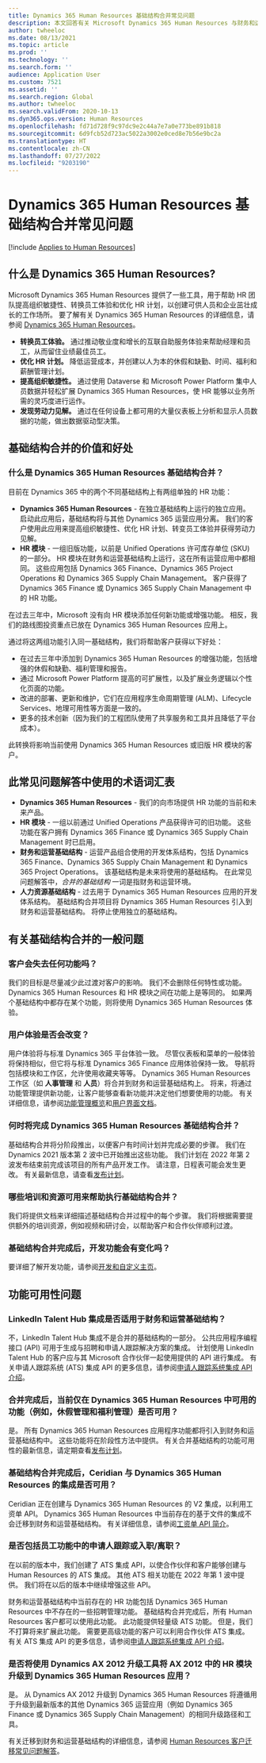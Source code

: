 ```yaml
---
title: Dynamics 365 Human Resources 基础结构合并常见问题
description: 本文回答有关 Microsoft Dynamics 365 Human Resources 与财务和运营应用的基础结构合并的常见问题。
author: twheeloc
ms.date: 08/13/2021
ms.topic: article
ms.prod: ''
ms.technology: ''
ms.search.form: ''
audience: Application User
ms.custom: 7521
ms.assetid: ''
ms.search.region: Global
ms.author: twheeloc
ms.search.validFrom: 2020-10-13
ms.dyn365.ops.version: Human Resources
ms.openlocfilehash: fd71d728f9c97dc9e2c44a7e7a0e773be891b818
ms.sourcegitcommit: 6d9fcb52d723ac5022a3002e0ced8e7b56e9bc2a
ms.translationtype: HT
ms.contentlocale: zh-CN
ms.lasthandoff: 07/27/2022
ms.locfileid: "9203190"
---
```

# <a name="dynamics-365-human-resources-infrastructure-merge-faq"></a>Dynamics 365 Human Resources 基础结构合并常见问题

[!include [Applies to Human Resources](../includes/applies-to-hr.md)]

## <a name="what-is-dynamics-365-human-resources"></a>什么是 Dynamics 365 Human Resources?

Microsoft Dynamics 365 Human Resources 提供了一些工具，用于帮助 HR 团队提高组织敏捷性、转换员工体验和优化 HR 计划，以创建可供人员和企业茁壮成长的工作场所。 要了解有关 Dynamics 365 Human Resources 的详细信息，请参阅 [Dynamics 365 Human Resources](https://dynamics.microsoft.com/human-resources/overview/)。

- **转换员工体验。** 通过推动敬业度和增长的互联自助服务体验来帮助经理和员工，从而留住业绩最佳员工。
- **优化 HR 计划。** 降低运营成本，并创建以人为本的休假和缺勤、时间、福利和薪酬管理计划。
- **提高组织敏捷性。** 通过使用 Dataverse 和 Microsoft Power Platform 集中人员数据并轻松扩展 Dynamics 365 Human Resources，使 HR 能够以业务所需的灵巧度进行运作。
- **发现劳动力见解。** 通过在任何设备上都可用的大量仪表板上分析和显示人员数据的功能，做出数据驱动型决策。

## <a name="value-and-benefits-of-the-infrastructure-merge"></a>基础结构合并的价值和好处

### <a name="what-is-the-dynamics-365-human-resources-infrastructure-merge"></a>什么是 Dynamics 365 Human Resources 基础结构合并？

目前在 Dynamics 365 中的两个不同基础结构上有两组单独的 HR 功能：

- **Dynamics 365 Human Resources** - 在独立基础结构上运行的独立应用。 启动此应用后，基础结构将与其他 Dynamics 365 运营应用分离。 我们的客户使用此应用来提高组织敏捷性、优化 HR 计划、转变员工体验并获得劳动力见解。
- **HR 模块** - 一组旧版功能，以前是 Unified Operations 许可库存单位 (SKU) 的一部分。 HR 模块在财务和运营基础结构上运行，这在所有运营应用中都相同。 这些应用包括 Dynamics 365 Finance、Dynamics 365 Project Operations 和 Dynamics 365 Supply Chain Management。 客户获得了 Dynamics 365 Finance 或 Dynamics 365 Supply Chain Management 中的 HR 功能。

在过去三年中，Microsoft 没有向 HR 模块添加任何新功能或增强功能。 相反，我们的路线图投资重点已放在 Dynamics 365 Human Resources 应用上。

通过将这两组功能引入同一基础结构，我们将帮助客户获得以下好处：

- 在过去三年中添加到 Dynamics 365 Human Resources 的增强功能，包括增强的休假和缺勤、福利管理和报告。
- 通过 Microsoft Power Platform 提高的可扩展性，以及扩展业务逻辑以个性化页面的功能。
- 改进的部署、更新和维护，它们在应用程序生命周期管理 (ALM)、Lifecycle Services、地理可用性等方面是一致的。
- 更多的技术创新（因为我们的工程团队使用了共享服务和工具并且降低了平台成本）。

此转换将影响当前使用 Dynamics 365 Human Resources 或旧版 HR 模块的客户。

## <a name="glossary-of-terms-used-in-this-faq"></a>此常见问题解答中使用的术语词汇表

- **Dynamics 365 Human Resources** - 我们的向市场提供 HR 功能的当前和未来产品。
- **HR 模块** - 一组以前通过 Unified Operations 产品获得许可的旧功能。 这些功能在客户拥有 Dynamics 365 Finance 或 Dynamics 365 Supply Chain Management 时已启用。
- **财务和运营基础结构** - 运营产品组合使用的开发体系结构，包括 Dynamics 365 Finance、Dynamics 365 Supply Chain Management 和 Dynamics 365 Project Operations。 该基础结构是未来将使用的基础结构。 在此常见问题解答中，*合并的基础结构* 一词是指财务和运营环境。
- **人力资源基础结构** - 过去用于 Dynamics 365 Human Resources 应用的开发体系结构。 基础结构合并项目将 Dynamics 365 Human Resources 引入到财务和运营基础结构。 将停止使用独立的基础结构。

## <a name="general-questions-about-the-infrastructure-merge"></a>有关基础结构合并的一般问题

### <a name="will-customers-lose-any-features-or-capabilities"></a>客户会失去任何功能吗？

我们的目标是尽量减少此过渡对客户的影响。 我们不会删除任何特性或功能。 Dynamics 365 Human Resources 和 HR 模块之间在功能上是等同的。 如果两个基础结构中都存在某个功能，则将使用 Dynamics 365 Human Resources 体验。

### <a name="will-the-user-experience-change"></a>用户体验是否会改变？

用户体验将与标准 Dynamics 365 平台体验一致。 尽管仪表板和菜单的一般体验将保持相似，但它将与标准 Dynamics 365 Finance 应用体验保持一致。 导航将包括模块和工作区，允许使用收藏夹等等。 Dynamics 365 Human Resources 工作区（如 **人事管理** 和 **人员**）将合并到财务和运营基础结构上。 将来，将通过功能管理提供新功能，让客户能够查看新功能并决定他们想要使用的功能。 有关详细信息，请参阅[功能管理概览](../fin-ops-core/fin-ops/get-started/feature-management/feature-management-overview.md)和[用户界面文档](../fin-ops-core/fin-ops/get-started/user-interface-elements.md?toc=/dynamics365/human-resources/toc.json)。

### <a name="when-will-the-dynamics-365-human-resources-infrastructure-merge-be-completed"></a>何时将完成 Dynamics 365 Human Resources 基础结构合并？

基础结构合并将分阶段推出，以便客户有时间计划并完成必要的步骤。 我们在 Dynamics 2021 版本第 2 波中已开始推出这些功能。 我们计划在 2022 年第 2 波发布结束前完成该项目的所有产品开发工作。 请注意，日程表可能会发生更改。 有关最新信息，请查看[发布计划](/dynamics365-release-plan/2021wave2/finance-operations/dynamics365-finance)。

### <a name="what-training-and-resources-will-be-available-to-help-with-the-infrastructure-merge"></a>哪些培训和资源可用来帮助执行基础结构合并？

我们将提供文档来详细描述基础结构合并过程中的每个步骤。 我们将根据需要提供额外的培训资源，例如视频和研讨会，以帮助客户和合作伙伴顺利过渡。

### <a name="will-there-be-changes-in-development-capabilities-after-the-infrastructure-merge-is-completed"></a>基础结构合并完成后，开发功能会有变化吗？

要详细了解开发功能，请参阅[开发和自定义主页](../fin-ops-core/dev-itpro/dev-tools/developer-home-page.md)。

## <a name="feature-availability-questions"></a>功能可用性问题

### <a name="will-the-linkedin-talent-hub-integration-work-on-the-finance-and-operations-infrastructure"></a>LinkedIn Talent Hub 集成是否适用于财务和运营基础结构？

不，LinkedIn Talent Hub 集成不是合并的基础结构的一部分。 公共应用程序编程接口 (API) 可用于生成与招聘和申请人跟踪解决方案的集成。 计划使用 LinkedIn Talent Hub 的客户应与其 Microsoft 合作伙伴一起使用提供的 API 进行集成。 有关申请人跟踪系统 (ATS) 集成 API 的更多信息，请参阅[申请人跟踪系统集成 API 介绍](./hr-admin-integration-ats-api-introduction.md)。

### <a name="will-the-capabilities-that-are-currently-available-only-in-dynamics-365-human-resources-for-example-leave-management-and-benefits-management-be-available-after-the-merge-is-completed"></a>合并完成后，当前仅在 Dynamics 365 Human Resources 中可用的功能（例如，休假管理和福利管理）是否可用？

是。 所有 Dynamics 365 Human Resources 应用程序功能都将引入到财务和运营基础结构中。 这些功能将在阶段性方法中提供。 有关合并基础结构的功能可用性的最新信息，请定期查看[发布计划](/dynamics365-release-plan/2021wave2/finance-operations/dynamics365-finance)。

### <a name="will-ceridian-integrations-with-dynamics-365-human-resources-be-available-after-the-infrastructure-merge-is-completed"></a>基础结构合并完成后，Ceridian 与 Dynamics 365 Human Resources 的集成是否可用？

Ceridian 正在创建与 Dynamics 365 Human Resources 的 V2 集成，以利用工资单 API。 Dynamics 365 Human Resources 中当前存在的基于文件的集成不会迁移到财务和运营基础结构。 有关详细信息，请参阅[工资单 API 简介](./hr-admin-integration-payroll-api-introduction.md)。

### <a name="will-applicant-tracking-or-onboardingoffboarding-of-employees-functionality-be-included"></a>是否包括员工功能中的申请人跟踪或入职/离职？

在以前的版本中，我们创建了 ATS 集成 API，以使合作伙伴和客户能够创建与 Human Resources 的 ATS 集成。 其他 ATS 相关功能在 2022 年第 1 波中提供。 我们将在以后的版本中继续增强这些 API。

财务和运营基础结构中当前存在的 HR 功能包括 Dynamics 365 Human Resources 中不存在的一些招聘管理功能。 基础结构合并完成后，所有 Human Resources 客户都可以使用此功能。 此功能提供轻量级 ATS 功能。 但是，我们不打算将来扩展此功能。 需要更高级功能的客户可以利用合作伙伴 ATS 集成。 有关 ATS 集成 API 的更多信息，请参阅[申请人跟踪系统集成 API 介绍](./hr-admin-integration-ats-api-introduction.md)。

### <a name="will-the-dynamics-ax-2012-upgrade-tools-be-used-to-upgrade-the-hr-module-in-ax-2012-to-the-dynamics-365-human-resources-app"></a>是否将使用 Dynamics AX 2012 升级工具将 AX 2012 中的 HR 模块升级到 Dynamics 365 Human Resources 应用？

是。 从 Dynamics AX 2012 升级到 Dynamics 365 Human Resources 将遵循用于升级到最新版本的其他 Dynamics 365 运营应用（例如 Dynamics 365 Finance 或 Dynamics 365 Supply Chain Management）的相同升级路径和工具。

有关迁移到财务和运营基础结构的详细信息，请参阅 [Human Resources 客户迁移常见问题解答](./customer-migration.md)。
